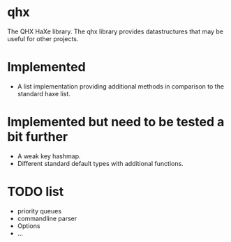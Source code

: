 # qhx
The QHX HaXe library. The qhx library provides datastructures that may be useful for other projects.

# Implemented
 - A list implementation providing additional methods in comparison to the standard haxe list.

# Implemented but need to be tested a bit further
 - A weak key hashmap.
 - Different standard default types with additional functions.

# TODO list
 - priority queues
 - commandline parser
 - Options
 - ...
